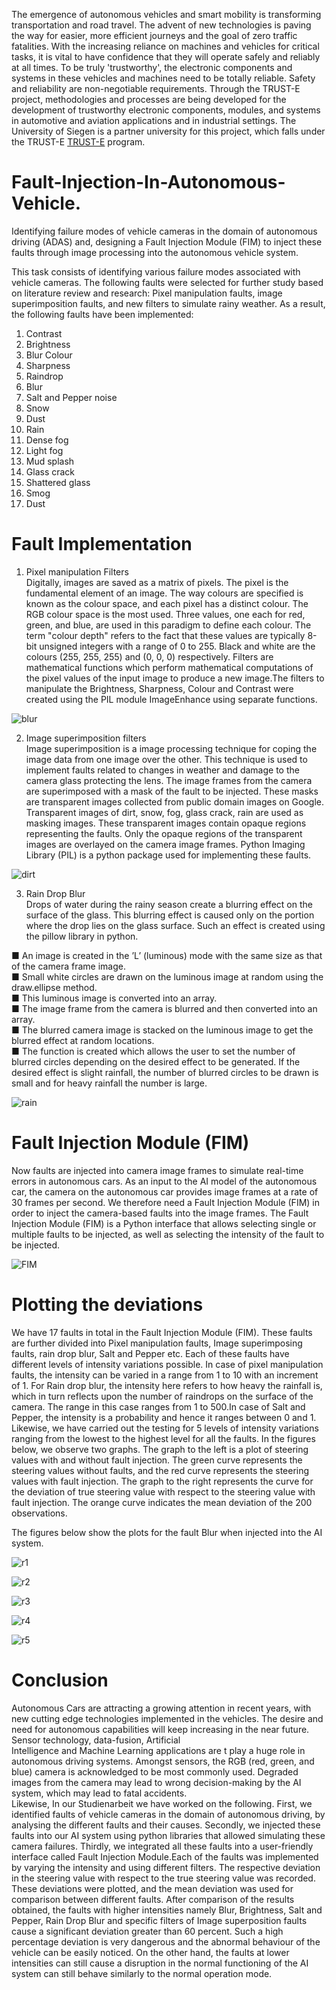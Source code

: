 The emergence of autonomous vehicles and smart mobility is transforming transportation and road travel. The advent of new technologies is paving the way for easier, more efficient journeys and the goal of zero traffic fatalities. With the increasing reliance on machines and vehicles for critical tasks, it is vital to have confidence that they will operate safely and reliably at all times. To be truly 'trustworthy', the electronic components and systems in these vehicles and machines need to be totally reliable. Safety and reliability are non-negotiable requirements. Through the TRUST-E project, methodologies and processes are being developed for the development of trustworthy electronic components, modules, and systems in automotive and aviation applications and in industrial settings. The University of Siegen is a partner university for this project, which falls under the TRUST-E [TRUST-E](https://penta-eureka.eu/project-overview/penta-call-5/trust-e/) program.  

# Fault-Injection-In-Autonomous-Vehicle.
Identifying failure modes of vehicle cameras in the domain of autonomous driving (ADAS) and, designing a Fault Injection Module (FIM) to inject these faults through image processing into the autonomous vehicle system.  

This task consists of identifying various failure modes associated with vehicle cameras. The following faults were selected for further study based on literature review and research: Pixel manipulation faults, image superimposition faults, and new filters to simulate rainy weather. As a result, the following faults have been implemented:

1. Contrast  
2. Brightness  
3. Blur Colour  
4. Sharpness  
5. Raindrop  
6. Blur  
7. Salt and Pepper noise  
8. Snow  
9. Dust  
10. Rain  
11. Dense fog  
12. Light fog  
13. Mud splash  
14. Glass crack  
15. Shattered glass  
16. Smog  
17. Dust  


# Fault Implementation

1. Pixel manipulation Filters  
Digitally, images are saved as a matrix of pixels. The pixel is the fundamental element of
an image. The way colours are specified is known as the colour space, and each pixel has a
distinct colour.
The RGB colour space is the most used. Three values, one each for red, green, and blue,
are used in this paradigm to define each colour. The term "colour depth" refers to the fact
that these values are typically 8-bit unsigned integers with a range of 0 to 255. Black and
white are the colours (255, 255, 255) and (0, 0, 0) respectively.
Filters are mathematical functions which perform mathematical computations of the pixel
values of the input image to produce a new image.The filters to manipulate the Brightness,
Sharpness, Colour and Contrast were created using the PIL module ImageEnhance using
separate functions.  

![blur](https://user-images.githubusercontent.com/117833435/205460743-80f1fc80-e115-4ebb-9201-1b26f4797760.png)


2. Image superimposition filters  
Image superimposition is a image processing technique for coping the image data from
one image over the other. This technique is used to implement faults related to changes
in weather and damage to the camera glass protecting the lens. The image frames from
the camera are superimposed with a mask of the fault to be injected. These masks are
transparent images collected from public domain images on Google. Transparent images
of dirt, snow, fog, glass crack, rain are used as masking images. These transparent images
contain opaque regions representing the faults. Only the opaque regions of the transparent
images are overlayed on the camera image frames.
Python Imaging Library (PIL) is a python package used for implementing these faults.  

![dirt](https://user-images.githubusercontent.com/117833435/205362210-a3b7a0fe-86b0-4727-8b7b-8a259282cfc9.png)  

3. Rain Drop Blur  
Drops of water during the rainy season create a blurring effect on the surface of the glass.
This blurring effect is caused only on the portion where the drop lies on the glass surface.
Such an effect is created using the pillow library in python.  


■ An image is created in the ’L’ (luminous) mode with the same size as that of the
camera frame image.  
■ Small white circles are drawn on the luminous image at random using the draw.ellipse
method.  
■ This luminous image is converted into an array.  
■ The image frame from the camera is blurred and then converted into an array.  
■ The blurred camera image is stacked on the luminous image to get the blurred effect
at random locations.  
■ The function is created which allows the user to set the number of blurred circles
depending on the desired effect to be generated. If the desired effect is slight rainfall,
the number of blurred circles to be drawn is small and for heavy rainfall the number
is large.  


![rain](https://user-images.githubusercontent.com/117833435/205361754-0d0af39f-102c-446a-8532-f08a65a03850.png)  


# Fault Injection Module (FIM)

Now faults are injected into camera image frames to simulate real-time errors in autonomous cars. As an input to the AI model of the autonomous car, the camera on the autonomous car provides image frames at a rate of 30 frames per second. We therefore need a Fault Injection Module (FIM) in order to inject the camera-based faults into the image frames. The Fault Injection Module (FIM) is a Python interface that allows selecting single or multiple faults to be injected, as well as selecting the intensity of the fault to be injected.  

![FIM](https://user-images.githubusercontent.com/117833435/205360071-800a1b06-1a23-4ed7-b978-d95d9474409b.jpg)  


# Plotting the deviations

We have 17 faults in total in the Fault Injection Module (FIM). These faults are further
divided into Pixel manipulation faults, Image superimposing faults, rain drop blur, Salt
and Pepper etc. Each of these faults have different levels of intensity variations possible.
In case of pixel manipulation faults, the intensity can be varied in a range from 1 to 10
with an increment of 1. For Rain drop blur, the intensity here refers to how heavy the
rainfall is, which in turn reflects upon the number of raindrops on the surface of the camera.
The range in this case ranges from 1 to 500.In case of Salt and Pepper, the intensity is a
probability and hence it ranges between 0 and 1. Likewise, we have carried out the testing
for 5 levels of intensity variations ranging from the lowest to the highest level for all the
faults.
In the figures below, we observe two graphs. The graph to the left is a plot of steering
values with and without fault injection. The green curve represents the steering values
without faults, and the red curve represents the steering values with fault injection.
The graph to the right represents the curve for the deviation of true steering value with
respect to the steering value with fault injection. The orange curve indicates the mean
deviation of the 200 observations.

The figures below show the plots for the fault Blur when injected into the AI system.  

![r1](https://user-images.githubusercontent.com/117833435/205456857-0af8faaf-ed9d-44d5-af41-bfd6bf755965.png)

![r2](https://user-images.githubusercontent.com/117833435/205456873-3196b307-efed-4eb3-a72d-75ce4fda5a03.png)

![r3](https://user-images.githubusercontent.com/117833435/205456905-9271ab44-3dc2-4fea-8ac1-a174ad8785bb.png)

![r4](https://user-images.githubusercontent.com/117833435/205456939-1ebe1a4e-9a51-4518-969d-5f1850e8ae7a.png)

![r5](https://user-images.githubusercontent.com/117833435/205456955-972c6d4c-ce13-4e47-bba7-7bc805f2990b.png)

# Conclusion

Autonomous Cars are attracting a growing attention in recent years, with new cutting edge
technologies implemented in the vehicles. The desire and need for autonomous capabilities will keep increasing in the near future. Sensor technology, data-fusion, Artificial  
Intelligence and Machine Learning applications are t play a huge role in autonomous
driving systems. Amongst sensors, the RGB (red, green, and blue) camera is acknowledged to be most commonly used. Degraded images from the camera may lead to wrong
decision-making by the AI system, which may lead to fatal accidents.  
Likewise, In our Studienarbeit we have worked on the following. First, we identified
faults of vehicle cameras in the domain of autonomous driving, by analysing the different
faults and their causes. Secondly, we injected these faults into our AI system using python
libraries that allowed simulating these camera failures. Thirdly, we integrated all these
faults into a user-friendly interface called Fault Injection Module.Each of the faults was
implemented by varying the intensity and using different filters. The respective deviation
in the steering value with respect to the true steering value was recorded. These deviations
were plotted, and the mean deviation was used for comparison between different faults.
After comparison of the results obtained, the faults with higher intensities namely Blur,
Brightness, Salt and Pepper, Rain Drop Blur and specific filters of Image superposition
faults cause a significant deviation greater than 60 percent. Such a high percentage
deviation is very dangerous and the abnormal behaviour of the vehicle can be easily
noticed. On the other hand, the faults at lower intensities can still cause a disruption in
the normal functioning of the AI system can still behave similarly to the normal operation
mode.
